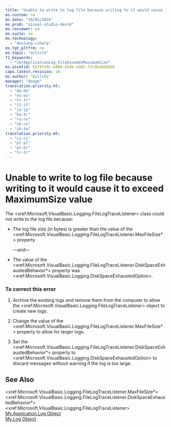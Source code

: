 ```yaml
---
title: "Unable to write to log file because writing to it would cause it to exceed MaximumSize value"
ms.custom: na
ms.date: "10/01/2016"
ms.prod: "visual-studio-dev14"
ms.reviewer: na
ms.suite: na
ms.technology: 
  - "devlang-csharp"
ms.tgt_pltfrm: na
ms.topic: "article"
f1_keywords: 
  - "vbrApplicationLog_FileExceedsMaximumSize"
ms.assetid: 61747a9c-e460-424b-a365-73cdba9dd428
caps.latest.revision: 10
ms.author: "billchi"
manager: "douge"
translation.priority.ht: 
  - "de-de"
  - "es-es"
  - "fr-fr"
  - "it-it"
  - "ja-jp"
  - "ko-kr"
  - "ru-ru"
  - "zh-cn"
  - "zh-tw"
translation.priority.mt: 
  - "cs-cz"
  - "pl-pl"
  - "pt-br"
  - "tr-tr"
---
```

# Unable to write to log file because writing to it would cause it to exceed MaximumSize value
The \<xref:Microsoft.VisualBasic.Logging.FileLogTraceListener> class could not write to the log file because:  
  
-   The log file size (in bytes) is greater than the value of the \<xref:Microsoft.VisualBasic.Logging.FileLogTraceListener.MaxFileSize*> property  
  
     —and—  
  
-   The value of the \<xref:Microsoft.VisualBasic.Logging.FileLogTraceListener.DiskSpaceExhaustedBehavior*> property was \<xref:Microsoft.VisualBasic.Logging.DiskSpaceExhaustedOption>.  
  
### To correct this error  
  
1.  Archive the existing logs and remove them from the computer to allow the \<xref:Microsoft.VisualBasic.Logging.FileLogTraceListener> object to create new logs.  
  
2.  Change the value of the \<xref:Microsoft.VisualBasic.Logging.FileLogTraceListener.MaxFileSize*> property to allow for larger logs.  
  
3.  Set the \<xref:Microsoft.VisualBasic.Logging.FileLogTraceListener.DiskSpaceExhaustedBehavior*> property to \<xref:Microsoft.VisualBasic.Logging.DiskSpaceExhaustedOption> to discard messages without warning if the log is too large.  
  
## See Also  
 \<xref:Microsoft.VisualBasic.Logging.FileLogTraceListener.MaxFileSize*>   
 \<xref:Microsoft.VisualBasic.Logging.FileLogTraceListener.DiskSpaceExhaustedBehavior*>   
 \<xref:Microsoft.VisualBasic.Logging.FileLogTraceListener>   
 [My.Application.Log Object](../Topic/My.Application.Log%20Object.md)   
 [My.Log Object](../Topic/My.Log%20Object.md)